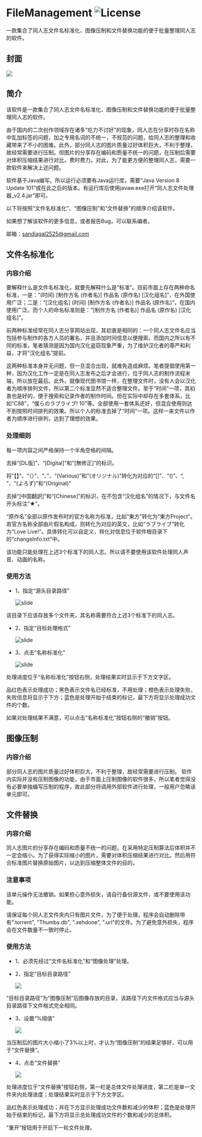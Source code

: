 # FileManagement ![License](https://img.shields.io/github/license/mashape/apistatus.svg)

一款集合了同人志文件名标准化、图像压制和文件替换功能的便于批量整理同人志的软件。

## 封面

![](https://github.com/Sandigal/FileManagement/raw/master/image/1.jpg) 

## 简介

该软件是一款集合了同人志文件名标准化、图像压制和文件替换功能的便于批量整理同人志的软件。

由于国内的二次创作领域存在诸多“吃力不讨好”的现象，同人志在分享时存在名称中乱加标签的问题，加之专用名词的不统一，不规范的问题，给同人志的整理和收藏带来了不小的困难。此外，部分同人志的图片质量过好体积巨大，不利于整理，故经常需要进行压制。但图片的分享存在编码和质量不统一的问题，在压制后需要对体积压缩结果进行对比，费时费力。对此，为了能更方便的整理同人志，需要一款软件来解决上述问题。

软件基于Java编写，所以运行必须要有Java运行库，需要“Java Version 8 Update 101”或在此之后的版本。有运行库后使用javaw.exe打开“同人志文件处理器_v2.4.jar”即可。

以下将按照“文件名标准化”、“图像压制”和“文件替换”的顺序介绍该软件。

如果想了解该软件的更多信息，或者报告Bug，可以联系编者。

邮箱：sandiagal2525@gmail.com

## 文件名标准化

### 内容介绍

要解释什么是文件名标准化，就要先解释什么是“标准”。目前市面上存在两种命名标准，一是：“(时间) [制作方名 (作者名)] 作品名 (原作名) [汉化组名]”，在外国使用广泛；二是：“[汉化组名] (时间) [制作方名 (作者名)] 作品名 (原作名)”，在国内使用广泛。而个人的命名标准则是：“[制作方名 (作者名)] 作品名 (原作名) [汉化组名]”。

前两种标准经常在同人志分享网站出现，其初衷是相同的：一个同人志文件名应当包括参与制作的各方人员的署名，并且添加时间信息以便搜索。而国内之所以有不同的标准，笔者猜测是因为国内汉化盗窃现象严重，为了维护汉化者的尊严和利益，才将“汉化组名”提前。

这两种标准本身并无问题，但一旦混合出现，就难免造成麻烦。笔者提倡使用第一种，因为汉化工作一定是在同人志发布之后才会进行，位于同人志的制作流程末端，所以放在最后。此外，就像现代图书馆一样，在整理文件时，没有人会以汉化者为顺序排列文件，所以第二个标准显然不适合整理文件。至于“时间”一项，其初衷也是好的，便于搜索和记录作者的制作时间。但在实际中却存在多套体系，比如“C88”，“僕らのラブライブ! 10”等。全部使用一套体系还好，但混合使用则达不到按照时间排列的效果。所以个人的标准去掉了“时间”一项。这样一来文件以作者为顺序进行排列，达到了理想的效果。

### 处理细则

每一项内容之间严格保持一个半角空格的间隔。

去掉“[DL版]”、“[Digital]”和“[無修正]”的标识。

将“【】”、“（）”、“、”、“(Various)”和“(オリジナル)”转化为对应的“[]”、“()”、“, ”、“(よろず)”和“(Original)”

去掉“[中国翻訳]”和“[Chinese]”的标识，在不包含“汉化组名”的情况下，与文件名开头标注“★”。

“原作名”全部以原作发布时的官方名称为标准，比如“東方”转化为“東方Project”。若官方名称全部由片假名构成，则转化为对应的英文，比如“ラブライブ”转化为“Love Live!”。具体转化可以自定义，转化对信息位于软件根目录下的“changeInfo.txt”中。

该功能只能处理在上述3个标准下的同人志。所以请不要使用该软件处理同人声音、动画的名称。

### 使用方法

- 1、指定“源头目录路径”

  ![slide](https://github.com/Sandigal/FileManagement/raw/master/image/2.jpg) 
  
该目录下应该存放多个文件夹，其名称需要符合上述3个标准下的同人志。

- 2、指定“目标处理格式”

  ![slide](https://github.com/Sandigal/FileManagement/raw/master/image/3.jpg) 

- 3、点击“名称标准化”

  ![slide](https://github.com/Sandigal/FileManagement/raw/master/image/4.jpg)
 
处理进度位于“名称标准化”按钮右侧，处理结果实时显示于下方文字区。

品红色表示处理成功；黑色表示文件名已经标准，不用处理；橙色表示处理失败，失败信息将显示于下方；蓝色是处理开始于结束的标记，最下方将显示处理成功文件的个数。

如果对处理结果不满意，可以点击“名称标准化”按钮右侧的“撤销”按钮。

## 图像压制

### 内容介绍

部分同人志的图片质量过好体积巨大，不利于整理，故经常需要进行压制。	软件内实际并没有压制图像的功能，由于市面上压制图像的软件很多，所以笔者觉得没有必要单独编写压制的程序，故此部分将调用外部软件进行处理，一般用户忽略该单元即可。

## 文件替换

### 内容介绍

同人志图片的分享存在编码和质量不统一的问题，在采用特定压制算法后体积并不一定会缩小。为了获得实际缩小的图片，需要对体积压缩结果进行对比。然后用符合标准图片替换原始图片，以达到压缩整体文件的目的。

### 注意事项

该单元操作无法撤销，如果担心意外损失，请自行备份源文件，或不要使用该功能。

请保证每个同人志文件夹内只有图片文件，为了便于处理，程序会自动删除带有".torrent", "Thumbs.db", ".xehdone", ".url"的文件。为了避免意外损失，程序会在文件数量不一致时停止。

### 使用方法

- 1、必须先经过“文件名标准化”和“图像处理”处理。

- 2、指定“目标目录路径”

  ![](https://github.com/Sandigal/FileManagement/raw/master/image/5.jpg) 
 
“目标目录路径”为“图像压制”后图像存放的目录，该路径下内文件格式应当与源头目录路径下文件格式完全相同。

- 3、设置“%阈值”

  ![](https://github.com/Sandigal/FileManagement/raw/master/image/6.jpg) 
 
当压制后的图片大小缩小了3%以上时，才认为“图像压制”的结果足够好，可以用于“文件替换”。

- 4、点击“文件替换”

  ![](https://github.com/Sandigal/FileManagement/raw/master/image/7.jpg) 
 
处理进度位于“文件替换”按钮右侧，第一栏是总体文件处理进度，第二栏是单一文件夹内处理进度；处理结果实时显示于下方文字区。

品红色表示处理成功；并在下方显示处理成功文件数和减少的体积；蓝色是处理开始于结束的标记，最下方将显示总处理成功文件的个数和减少的总体积。

“重开”按钮用于开启下一轮文件处理。
